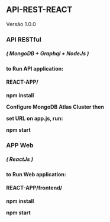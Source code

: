 ## API-REST-REACT
Versão 1.0.0

### API RESTful
##### ( MongoDB + Graphql + NodeJs ) 

<b>to Run API application:

#### REACT-APP/
<p><b>npm install</b>
<p> Configure MongoDB Atlas Cluster then
<p> set URL on app.js, run:
<p><b>npm start


### APP Web
##### ( ReactJs )

<b>to Run Web application:

#### REACT-APP/frontend/
<p><b>npm install

<p><b>npm start



